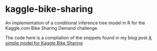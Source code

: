 kaggle-bike-sharing
===================

An implementation of a conditional inference tree model in R for the Kaggle.com Bike Sharing Demand challenge.

The code here is a compliation of the snippets found in my blog post [A simple model for Kaggle Bike Sharing](http://brandonharris.io/kaggle-bike-sharing/)

